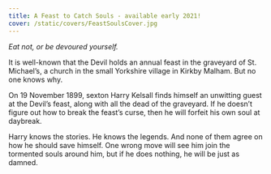 ```yaml
---
title: A Feast to Catch Souls - available early 2021!
cover: /static/covers/FeastSoulsCover.jpg
---
```


*Eat not, or be devoured yourself.*

It is well-known that the Devil holds an annual feast in the graveyard of St. Michael’s, a church in the small Yorkshire village in Kirkby Malham. But no one knows why.

On 19 November 1899, sexton Harry Kelsall finds himself an unwitting guest at the Devil’s feast, along with all the dead of the graveyard. If he doesn’t figure out how to break the feast’s curse, then he will forfeit his own soul at daybreak.

Harry knows the stories. He knows the legends. And none of them agree on how he should save himself. One wrong move will see him join the tormented souls around him, but if he does nothing, he will be just as damned.
